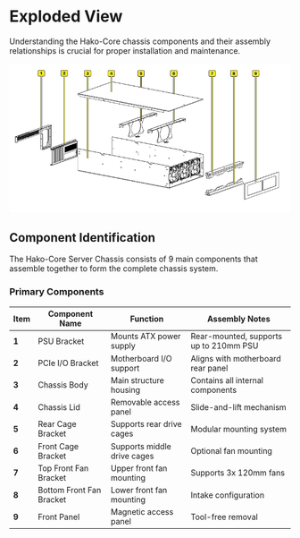 # Exploded View

Understanding the Hako-Core chassis components and their assembly relationships is crucial for proper installation and maintenance.

![Hako-Core Exploded View](../imgs/ExplodedView.png)

## Component Identification

The Hako-Core Server Chassis consists of 9 main components that assemble together to form the complete chassis system.

### Primary Components

<div class="table-center" markdown="1">

| Item | Component Name | Function | Assembly Notes |
|------|---------------|----------|----------------|
| **1** | PSU Bracket | Mounts ATX power supply | Rear-mounted, supports up to 210mm PSU |
| **2** | PCIe I/O Bracket | Motherboard I/O support | Aligns with motherboard rear panel |
| **3** | Chassis Body | Main structure housing | Contains all internal components |
| **4** | Chassis Lid | Removable access panel | Slide-and-lift mechanism |
| **5** | Rear Cage Bracket | Supports rear drive cages | Modular mounting system |
| **6** | Front Cage Bracket | Supports middle drive cages | Optional fan mounting |
| **7** | Top Front Fan Bracket | Upper front fan mounting | Supports 3x 120mm fans |
| **8** | Bottom Front Fan Bracket | Lower front fan mounting | Intake configuration |
| **9** | Front Panel | Magnetic access panel | Tool-free removal |

</div>